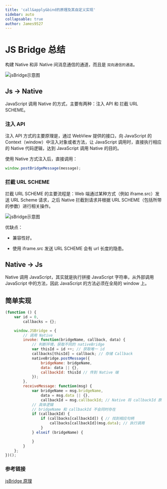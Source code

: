```yaml
---
title: 'call&apply&bind的原理及其自定义实现'
sidebar: auto
collapsable: true
author: James9527
---
```


# JS Bridge 总结

构建 Native 和非 Native 间消息通信的通道，而且是 `双向通信的通道`。

![jsBridge示意图](/blog/js-jsBridge-core.png)

## Js -> Native

JavaScript 调用 Native 的方式，主要有两种：注入 API 和 拦截 URL SCHEME。

### 注入 API

注入 API 方式的主要原理是，通过 WebView 提供的接口，向 JavaScript 的 Context（window）中注入对象或者方法，让 JavaScript 调用时，直接执行相应的 Native 代码逻辑，达到 JavaScript 调用 Native 的目的。

使用 Native 方式注入后，直接调用：

```js
window.postBridgeMessage(message);
```

### 拦截 URL SCHEME

拦截 URL SCHEME 的主要流程是：Web 端通过某种方式（例如 iframe.src）发送 URL Scheme 请求，之后 Native 拦截到请求并根据 URL SCHEME（包括所带的参数）进行相关操作。

![jsBridge示意图](/blog/js-jsBridge-detail.png)

优缺点：

- 兼容性好。

- 使用 iframe.src 发送 URL SCHEME 会有 url 长度的隐患。

## Native -> Js

Native 调用 JavaScript，其实就是执行拼接 JavaScript 字符串，从外部调用 JavaScript 中的方法，因此 JavaScript 的方法必须在全局的 window 上。

## 简单实现

```js
(function () {
    var id = 0,
        callbacks = {};

    window.JSBridge = {
        // 调用 Native
        invoke: function(bridgeName, callback, data) {
            // 判断环境，获取不同的 nativeBridge
            var thisId = id ++; // 获取唯一 id
            callbacks[thisId] = callback; // 存储 Callback
            nativeBridge.postMessage({
                bridgeName: bridgeName,
                data: data || {},
                callbackId: thisId // 传到 Native 端
            });
        },
        receiveMessage: function(msg) {
            var bridgeName = msg.bridgeName,
                data = msg.data || {},
                callbackId = msg.callbackId; // Native 将 callbackId 原封不动传回
            // 具体逻辑
            // bridgeName 和 callbackId 不会同时存在
            if (callbackId) {
                if (callbacks[callbackId]) { // 找到相应句柄
                    callbacks[callbackId](msg.data); // 执行调用
                }
            } elseif (bridgeName) {

            }
        }
    };
})();
```

### 参考链接

[jsBridge 原理](https://juejin.im/post/5abca877f265da238155b6bc)

